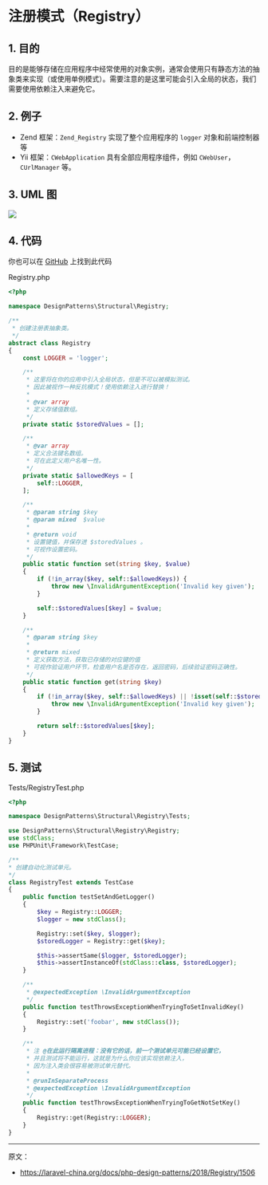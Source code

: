 # 注册模式（Registry）

## 1. 目的

目的是能够存储在应用程序中经常使用的对象实例，通常会使用只有静态方法的抽象类来实现（或使用单例模式）。需要注意的是这里可能会引入全局的状态，我们需要使用依赖注入来避免它。

## 2. 例子

- Zend 框架：`Zend_Registry` 实现了整个应用程序的 `logger` 对象和前端控制器等
- Yii 框架：`CWebApplication` 具有全部应用程序组件，例如 `CWebUser`，`CUrlManager` 等。

## 3. UML 图

![](https://lccdn.phphub.org/uploads/images/201803/19/1/bZaZEQ9ces.png)

## 4. 代码

你也可以在 [GitHub](https://github.com/domnikl/DesignPatternsPHP/tree/master/Structural/Registry) 上找到此代码

Registry.php

```php
<?php

namespace DesignPatterns\Structural\Registry;

/**
 * 创建注册表抽象类。
 */
abstract class Registry
{
    const LOGGER = 'logger';

    /**
     * 这里将在你的应用中引入全局状态，但是不可以被模拟测试。
     * 因此被视作一种反抗模式！使用依赖注入进行替换！
     *
     * @var array
     * 定义存储值数组。
     */
    private static $storedValues = [];

    /**
     * @var array
     * 定义合法键名数组。
     * 可在此定义用户名唯一性。
     */
    private static $allowedKeys = [
        self::LOGGER,
    ];

    /**
     * @param string $key
     * @param mixed  $value
     *
     * @return void
     * 设置键值，并保存进 $storedValues 。
     * 可视作设置密码。
     */
    public static function set(string $key, $value)
    {
        if (!in_array($key, self::$allowedKeys)) {
            throw new \InvalidArgumentException('Invalid key given');
        }

        self::$storedValues[$key] = $value;
    }

    /**
     * @param string $key
     * 
     * @return mixed
     * 定义获取方法，获取已存储的对应键的值
     * 可视作验证用户环节，检查用户名是否存在，返回密码，后续验证密码正确性。
     */
    public static function get(string $key)
    {
        if (!in_array($key, self::$allowedKeys) || !isset(self::$storedValues[$key])) {
            throw new \InvalidArgumentException('Invalid key given');
        }

        return self::$storedValues[$key];
    }
}
```

## 5. 测试

Tests/RegistryTest.php

```php
<?php

namespace DesignPatterns\Structural\Registry\Tests;

use DesignPatterns\Structural\Registry\Registry;
use stdClass;
use PHPUnit\Framework\TestCase;

/**
* 创建自动化测试单元。
*/
class RegistryTest extends TestCase
{
    public function testSetAndGetLogger()
    {
        $key = Registry::LOGGER;
        $logger = new stdClass();

        Registry::set($key, $logger);
        $storedLogger = Registry::get($key);

        $this->assertSame($logger, $storedLogger);
        $this->assertInstanceOf(stdClass::class, $storedLogger);
    }

    /**
     * @expectedException \InvalidArgumentException
     */
    public function testThrowsExceptionWhenTryingToSetInvalidKey()
    {
        Registry::set('foobar', new stdClass());
    }

    /**
     * 注 @在此运行隔离进程：没有它的话，前一个测试单元可能已经设置它，
     * 并且测试将不能运行，这就是为什么你应该实现依赖注入，
     * 因为注入类会很容易被测试单元替代。
     *
     * @runInSeparateProcess
     * @expectedException \InvalidArgumentException
     */
    public function testThrowsExceptionWhenTryingToGetNotSetKey()
    {
        Registry::get(Registry::LOGGER);
    }
}
```

----

原文：

- https://laravel-china.org/docs/php-design-patterns/2018/Registry/1506